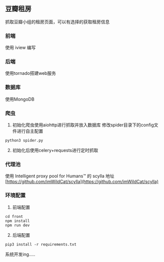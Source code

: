 ## 豆瓣租房

抓取豆瓣小组的租房页面，可以有选择的获取租房信息

### 前端

使用 iview 编写

### 后端

使用tornado搭建web服务

### 数据库
使用MongoDB

### 爬虫

1. 初始化爬虫使用aiohttp进行抓取并放入数据库 修改spider目录下的config文件进行自主配置

```
python3 spider.py
```

2. 初始化后使用celery+requests进行定时抓取

### 代理池

使用 Intelligent proxy pool for Humans™ 的 scylla 地址
[https://github.com/imWildCat/scylla](https://github.com/imWildCat/scylla)

### 环境配置

1. 前端配置

```
cd front
npm install
npm run dev
```

2. 后端配置

```
pip3 install -r requirements.txt
```

系统开发ing.....
